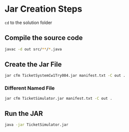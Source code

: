 # Jar Creation Steps

`cd` to the solution folder

## Compile the source code
```bash
javac -d out src/**/*.java
```

## Create the Jar File
```bash
jar cfm TicketSystemCw1Try004.jar manifest.txt -C out .
```
### Different Named File
```bash
jar cfm TicketSimulator.jar manifest.txt -C out .
```

## Run the JAR
```bash
java -jar TicketSimulator.jar
```